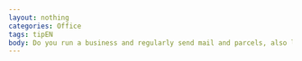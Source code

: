 ```yaml
---
layout: nothing
categories: Office
tags: tipEN
body: Do you run a business and regularly send mail and parcels, also locally? Choose bicycle couriers. Bicycles easily avoid traffic jams so your package may be delivered quicker and you can contribute to the improvement of the air quality in the city.
---
```

